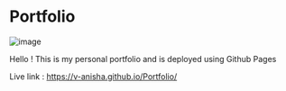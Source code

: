 # Portfolio

![image](https://github.com/V-anisha/Portfolio/assets/121720827/bfaaddef-a0a0-463d-9216-431652e16986)

Hello ! This is my personal portfolio and is deployed using Github Pages

Live link : https://v-anisha.github.io/Portfolio/
